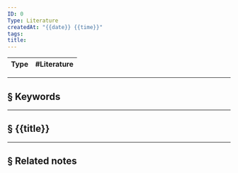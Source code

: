 ```yaml
---
ID: 0
Type: Literature
createdAt: "{{date}} {{time}}"
tags: 
title:
---
```

| Type | #Literature|
| --- | --- |
***
## § Keywords


***
## § {{title}}


***
## § Related notes